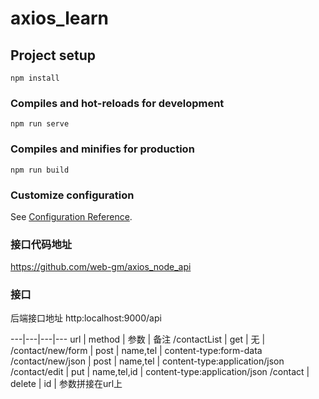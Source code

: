 # axios_learn

## Project setup
```
npm install
```

### Compiles and hot-reloads for development
```
npm run serve
```

### Compiles and minifies for production
```
npm run build
```

### Customize configuration
See [Configuration Reference](https://cli.vuejs.org/config/).

### 接口代码地址
https://github.com/web-gm/axios_node_api

### 接口
后端接口地址 	http:localhost:9000/api		

---|---|---|---
url	| method |	参数 |	备注
/contactList |	get |	无	|
/contact/new/form	| post |	name,tel	| content-type:form-data
/contact/new/json	| post	| name,tel	| content-type:application/json
/contact/edit	| put	| name,tel,id	| content-type:application/json
/contact	| delete	| id	| 参数拼接在url上
